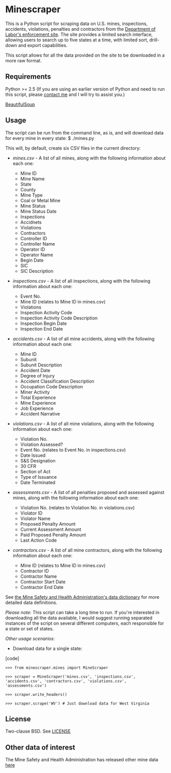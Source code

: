 # Minescraper
This is a Python script for scraping data on U.S. mines, inspections, accidents, violations, penalties and contractors from the [Department of Labor's enforcement site](http://ogesdw.dol.gov/search.php). The site provides a limited search interface, allowing users to search up to five states at a time, with limited sort, drill-down and export capabilities.

This script allows for all the data provided on the site to be downloaded in a more raw format.

## Requirements
Python >= 2.5 
(If you are using an earlier version of Python and need to run this script, please [contact me](mailto:bycoffe@gmail.com) and I will try to assist you.)

[BeautifulSoup](http://www.crummy.com/software/BeautifulSoup)

## Usage
The script can be run from the command line, as is, and will download data for every mine in every state:
$ ./mines.py

This will, by default, create six CSV files in the current directory:

* _mines.csv_ - A list of all mines, along with the following information about each one:
    * Mine ID
    * Mine Name
    * State
    * County
    * Mine Type
    * Coal or Metal Mine
    * Mine Status
    * Mine Status Date
    * Inspections
    * Accidnets
    * Violations
    * Contractors
    * Controller ID
    * Controller Name
    * Operator ID
    * Operator Name
    * Begin Date
    * SIC
    * SIC Description

* _inspections.csv_ - A list of all inspections, along with the following information about each one:
    * Event No.
    * Mine ID (relates to Mine ID in mines.csv)
    * Violations
    * Inspection Activity Code
    * Inspection Activity Code Description
    * Inspection Begin Date
    * Inspection End Date

* _accidents.csv_ - A list of all mine accidents, along with the following information about each one:
    * Mine ID
    * Subunit
    * Subunit Description
    * Accident Date
    * Degree of Injury
    * Accident Classification Description
    * Occupation Code Description
    * Miner Activity
    * Total Experience
    * Mine Experience
    * Job Experience
    * Accident Narrative

* _violations.csv_ - A list of all mine violations, along with the following information about each one:
    * Violation No.
    * Violation Assessed?
    * Event No. (relates to Event No. in inspections.csv)
    * Date Issued
    * S&S Designation
    * 30 CFR
    * Section of Act
    * Type of Issuance
    * Date Terminated

* _assessments.csv_ - A list of all penalties proposed and assessed against mines, along with the following information about each one:
    * Violation No. (relates to Violation No. in violations.csv)
    * Violator ID
    * Violator Name
    * Proposed Penalty Amount
    * Current Assessment Amount
    * Paid Proposed Penalty Amount
    * Last Action Code

* _contractors.csv_ - A list of all mine contractors, along with the following information about each one:
    * Mine ID (relates to Mine ID in mines.csv)
    * Contractor ID
    * Contractor Name
    * Contractor Start Date
    * Contractor End Date

See [the Mine Safety and Health Administration's data dictionary](http://ogesdw.dol.gov/dd/MSHA_DD.pdf) for more detailed data definitions.

_Please note:_ This script can take a long time to run. If you're interested in downloading all the data available, I would suggest running separated instances of the script on several different computers, each responsible for a state or set of states.

_Other usage scenarios:_

* Download data for a single state:

[code]

    >>> from minescraper.mines import MineScraper

    >>> scraper = MineScraper('mines.csv', 'inspections.csv', 'accidents.csv', 'contractors.csv', 'violations.csv', 'assessments.csv')

    >>> scraper.write_headers()

    >>> scraper.scrape('WV') # Just download data for West Virginia

## License
Two-clause BSD. See [LICENSE](http://github.com/bycoffe/minescraper/blob/master/LICENSE)

## Other data of interest
The Mine Safety and Health Administration has released other mine data [here](http://www.msha.gov/OpenGovernmentData/OGIMSHA.asp)
